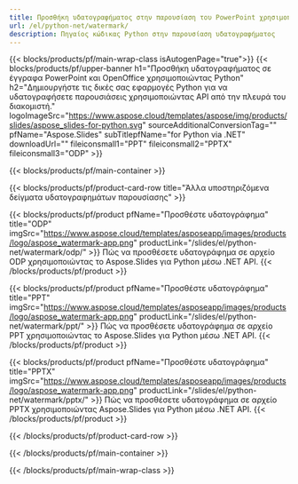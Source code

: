 ```yaml
---
title: Προσθήκη υδατογραφήματος στην παρουσίαση του PowerPoint χρησιμοποιώντας Python
url: /el/python-net/watermark/
description: Πηγαίος κώδικας Python στην παρουσίαση υδατογραφήματος
---
```


{{< blocks/products/pf/main-wrap-class isAutogenPage="true">}}
{{< blocks/products/pf/upper-banner h1="Προσθήκη υδατογραφήματος σε έγγραφα PowerPoint και OpenOffice χρησιμοποιώντας Python" h2="Δημιουργήστε τις δικές σας εφαρμογές Python για να υδατογραφήσετε παρουσιάσεις χρησιμοποιώντας API από την πλευρά του διακομιστή." logoImageSrc="https://www.aspose.cloud/templates/aspose/img/products/slides/aspose_slides-for-python.svg" sourceAdditionalConversionTag="" pfName="Aspose.Slides" subTitlepfName="for Python via .NET" downloadUrl="" fileiconsmall1="PPT" fileiconsmall2="PPTX" fileiconsmall3="ODP" >}}

{{< blocks/products/pf/main-container >}}

{{< blocks/products/pf/product-card-row title="Άλλα υποστηριζόμενα δείγματα υδατογραφημάτων παρουσίασης" >}}

{{< blocks/products/pf/product pfName="Προσθέστε υδατογράφημα" title="ODP" imgSrc="https://www.aspose.cloud/templates/asposeapp/images/products/logo/aspose_watermark-app.png" productLink="/slides/el/python-net/watermark/odp/" >}}
Πώς να προσθέσετε υδατογράφημα σε αρχείο ODP χρησιμοποιώντας το Aspose.Slides για Python μέσω .NET API.
{{< /blocks/products/pf/product >}}

{{< blocks/products/pf/product pfName="Προσθέστε υδατογράφημα" title="PPT" imgSrc="https://www.aspose.cloud/templates/asposeapp/images/products/logo/aspose_watermark-app.png" productLink="/slides/el/python-net/watermark/ppt/" >}}
Πώς να προσθέσετε υδατογράφημα σε αρχείο PPT χρησιμοποιώντας το Aspose.Slides για Python μέσω .NET API.
{{< /blocks/products/pf/product >}}

{{< blocks/products/pf/product pfName="Προσθέστε υδατογράφημα" title="PPTX" imgSrc="https://www.aspose.cloud/templates/asposeapp/images/products/logo/aspose_watermark-app.png" productLink="/slides/el/python-net/watermark/pptx/" >}}
Πώς να προσθέσετε υδατογράφημα σε αρχείο PPTX χρησιμοποιώντας Aspose.Slides για Python μέσω .NET API.
{{< /blocks/products/pf/product >}}



{{< /blocks/products/pf/product-card-row >}}

{{< /blocks/products/pf/main-container >}}
    
{{< /blocks/products/pf/main-wrap-class >}}